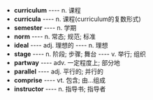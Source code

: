 - **curriculum** ---- n. 课程
- **curricula** ---- n. 课程(curriculum的复数形式)
- **semester** ---- n. 学期
- **norm** ---- n. 常态; 规范; 标准
- **ideal** ---- adj. 理想的 ---- n. 理想
- **stage** ---- n. 阶段; 步骤; 舞台 ---- v. 举行; 组织
- **partway** ---- adv. 一定程度上; 部分地
- **parallel** ---- adj. 平行的; 并行的
- **comprise** ---- vt. 包含; 由...组成
- **instructor** ---- n. 指导书; 指导者
